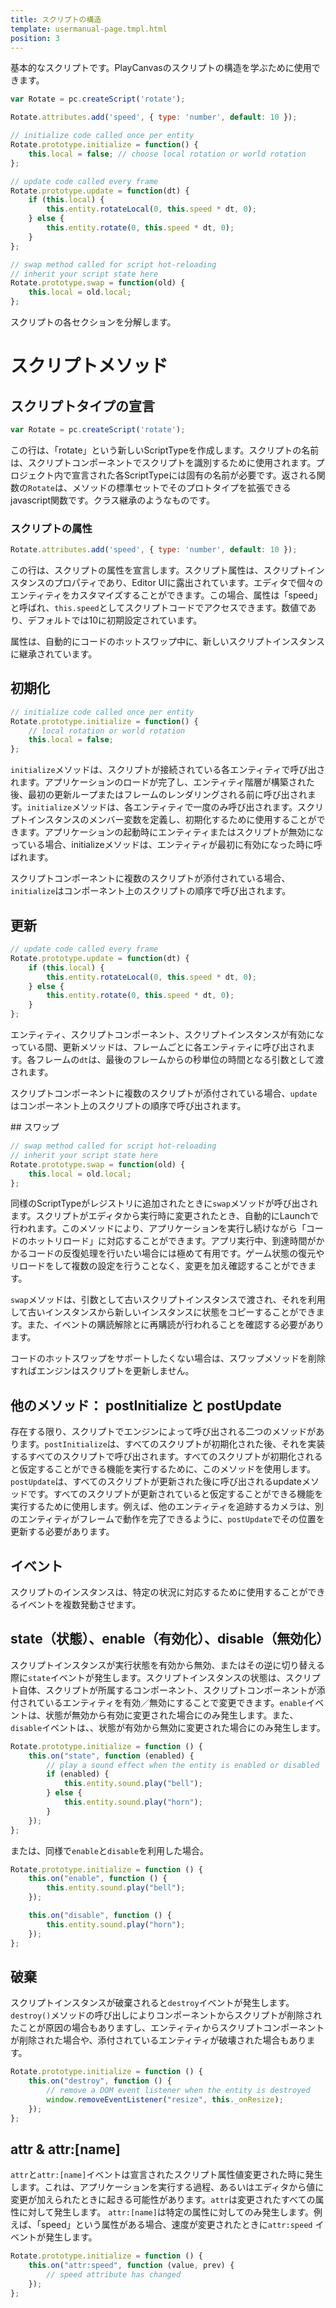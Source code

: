 ```yaml
---
title: スクリプトの構造
template: usermanual-page.tmpl.html
position: 3
---
```


基本的なスクリプトです。PlayCanvasのスクリプトの構造を学ぶために使用できます。

```javascript
var Rotate = pc.createScript('rotate');

Rotate.attributes.add('speed', { type: 'number', default: 10 });

// initialize code called once per entity
Rotate.prototype.initialize = function() {
    this.local = false; // choose local rotation or world rotation
};

// update code called every frame
Rotate.prototype.update = function(dt) {
    if (this.local) {
        this.entity.rotateLocal(0, this.speed * dt, 0);
    } else {
        this.entity.rotate(0, this.speed * dt, 0);
    }
};

// swap method called for script hot-reloading
// inherit your script state here
Rotate.prototype.swap = function(old) {
    this.local = old.local;
};
```

スクリプトの各セクションを分解します。

# スクリプトメソッド

## スクリプトタイプの宣言

```javascript
var Rotate = pc.createScript('rotate');
```

この行は、「rotate」という新しいScriptTypeを作成します。スクリプトの名前は、スクリプトコンポーネントでスクリプトを識別するために使用されます。プロジェクト内で宣言された各ScriptTypeには固有の名前が必要です。返される関数の`Rotate`は、メソッドの標準セットでそのプロトタイプを拡張できるjavascript関数です。クラス継承のようなものです。

### スクリプトの属性

```javascript
Rotate.attributes.add('speed', { type: 'number', default: 10 });
```

この行は、スクリプトの属性を宣言します。スクリプト属性は、スクリプトインスタンスのプロパティであり、Editor UIに露出されています。エディタで個々のエンティティをカスタマイズすることができます。この場合、属性は「speed」と呼ばれ、`this.speed`としてスクリプトコードでアクセスできます。数値であり、デフォルトでは10に初期設定されています。

属性は、自動的にコードのホットスワップ中に、新しいスクリプトインスタンスに継承されています。

## 初期化

```javascript
// initialize code called once per entity
Rotate.prototype.initialize = function() {
    // local rotation or world rotation
    this.local = false;
};
```

`initialize`メソッドは、スクリプトが接続されている各エンティティで呼び出されます。アプリケーションのロードが完了し、エンティティ階層が構築された後、最初の更新ループまたはフレームのレンダリングされる前に呼び出されます。`initialize`メソッドは、各エンティティで一度のみ呼び出されます。スクリプトインスタンスのメンバー変数を定義し、初期化するために使用することができます。アプリケーションの起動時にエンティティまたはスクリプトが無効になっている場合、initializeメソッドは、エンティティが最初に有効になった時に呼ばれます。

スクリプトコンポーネントに複数のスクリプトが添付されている場合、`initialize`はコンポーネント上のスクリプトの順序で呼び出されます。

## 更新

```javascript
// update code called every frame
Rotate.prototype.update = function(dt) {
    if (this.local) {
        this.entity.rotateLocal(0, this.speed * dt, 0);
    } else {
        this.entity.rotate(0, this.speed * dt, 0);
    }
};
```

エンティティ、スクリプトコンポーネント、スクリプトインスタンスが有効になっている間、更新メソッドは、フレームごとに各エンティティに呼び出されます。各フレームの`dt`は、最後のフレームからの秒単位の時間となる引数として渡されます。

スクリプトコンポーネントに複数のスクリプトが添付されている場合、`update`はコンポーネント上のスクリプトの順序で呼び出されます。

## スワップ

```javascript
// swap method called for script hot-reloading
// inherit your script state here
Rotate.prototype.swap = function(old) {
    this.local = old.local;
};
```

同様のScriptTypeがレジストリに追加されたときに`swap`メソッドが呼び出されます。スクリプトがエディタから実行時に変更されたとき、自動的にLaunchで行われます。このメソッドにより、アプリケーションを実行し続けながら「コードのホットリロード」に対応することができます。アプリ実行中、到達時間がかかるコードの反復処理を行いたい場合には極めて有用です。ゲーム状態の復元やリロードをして複数の設定を行うことなく、変更を加え確認することができます。

`swap`メソッドは、引数として古いスクリプトインスタンスで渡され、それを利用して古いインスタンスから新しいインスタンスに状態をコピーすることができます。また、イベントの購読解除とに再購読が行われることを確認する必要があります。

コードのホットスワップをサポートしたくない場合は、スワップメソッドを削除すればエンジンはスクリプトを更新しません。

## 他のメソッド： postInitialize と postUpdate

存在する限り、スクリプトでエンジンによって呼び出される二つのメソッドがあります。`postInitialize`は、すべてのスクリプトが初期化された後、それを実装するすべてのスクリプトで呼び出されます。すべてのスクリプトが初期化されると仮定することができる機能を実行するために、このメソッドを使用します。`postUpdate`は、すべてのスクリプトが更新された後に呼び出されるupdateメソッドです。すべてのスクリプトが更新されていると仮定することができる機能を実行するために使用します。例えば、他のエンティティを追跡するカメラは、別のエンティティがフレームで動作を完了できるように、`postUpdate`でその位置を更新する必要があります。

## イベント

スクリプトのインスタンスは、特定の状況に対応するために使用することができるイベントを複数発動させます。

## state（状態）、enable（有効化）、disable（無効化）

スクリプトインスタンスが実行状態を有効から無効、またはその逆に切り替える際に`state`イベントが発生します。スクリプトインスタンスの状態は、スクリプト自体、スクリプトが所属するコンポーネント、スクリプトコンポーネントが添付されているエンティティを有効／無効にすることで変更できます。`enable`イベントは、状態が無効から有効に変更された場合にのみ発生します。また、`disable`イベントは、、状態が有効から無効に変更された場合にのみ発生します。

```javascript
Rotate.prototype.initialize = function () {
    this.on("state", function (enabled) {
        // play a sound effect when the entity is enabled or disabled
        if (enabled) {
            this.entity.sound.play("bell");
        } else {
            this.entity.sound.play("horn");
        }
    });
};
```

または、同様で`enable`と`disable`を利用した場合。

```javascript
Rotate.prototype.initialize = function () {
    this.on("enable", function () {
        this.entity.sound.play("bell");
    });

    this.on("disable", function () {
        this.entity.sound.play("horn");
    });
};
```

## 破棄

スクリプトインスタンスが破棄されると`destroy`イベントが発生します。`destroy()`メソッドの呼び出しによりコンポーネントからスクリプトが削除されたことが原因の場合もありますし、エンティティからスクリプトコンポーネントが削除された場合や、添付されているエンティティが破壊された場合もあります。

```javascript
Rotate.prototype.initialize = function () {
    this.on("destroy", function () {
        // remove a DOM event listener when the entity is destroyed
        window.removeEventListener("resize", this._onResize);
    });
};
```

## attr & attr:[name]

`attr`と`attr:[name]`イベントは宣言されたスクリプト属性値変更された時に発生します。これは、アプリケーションを実行する過程、あるいはエディタから値に変更が加えられたときに起きる可能性があります。`attr`は変更されたすべての属性に対して発生します。 `attr:[name]`は特定の属性に対してのみ発生します。例えば、「speed」という属性がある場合、速度が変更されたときに`attr:speed` イベントが発生します。

```javascript
Rotate.prototype.initialize = function () {
    this.on("attr:speed", function (value, prev) {
        // speed attribute has changed
    });
};
```

